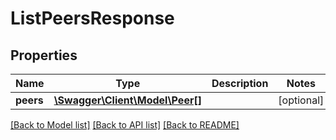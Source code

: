 # ListPeersResponse

## Properties
Name | Type | Description | Notes
------------ | ------------- | ------------- | -------------
**peers** | [**\Swagger\Client\Model\Peer[]**](Peer.md) |  | [optional] 

[[Back to Model list]](../README.md#documentation-for-models) [[Back to API list]](../README.md#documentation-for-api-endpoints) [[Back to README]](../README.md)


